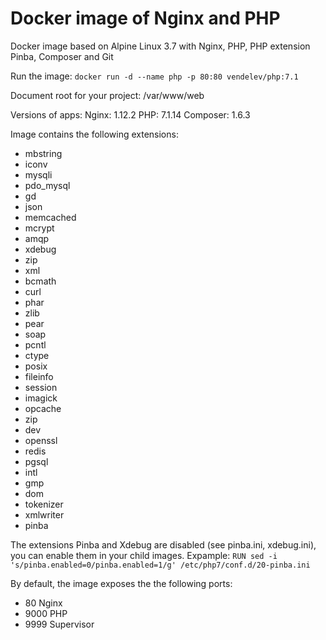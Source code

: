 # Docker image of Nginx and PHP
Docker image based on Alpine Linux 3.7 with Nginx, PHP, PHP extension Pinba, Composer and Git 

Run the image:
`docker run -d --name php -p 80:80 vendelev/php:7.1` 

Document root for your project: /var/www/web

Versions of apps:
Nginx: 1.12.2
PHP: 7.1.14
Composer: 1.6.3

Image contains the following extensions:
- mbstring
- iconv
- mysqli
- pdo_mysql
- gd
- json
- memcached
- mcrypt
- amqp
- xdebug
- zip
- xml
- bcmath
- curl
- phar
- zlib
- pear
- soap
- pcntl
- ctype
- posix
- fileinfo
- session
- imagick
- opcache
- zip
- dev
- openssl
- redis
- pgsql
- intl
- gmp
- dom
- tokenizer
- xmlwriter
- pinba

The extensions Pinba and Xdebug are disabled (see pinba.ini, xdebug.ini), you can enable them in your child images. Expample: `RUN sed -i 's/pinba.enabled=0/pinba.enabled=1/g' /etc/php7/conf.d/20-pinba.ini`

By default, the image exposes the the following ports:
- 80 Nginx
- 9000 PHP
- 9999 Supervisor